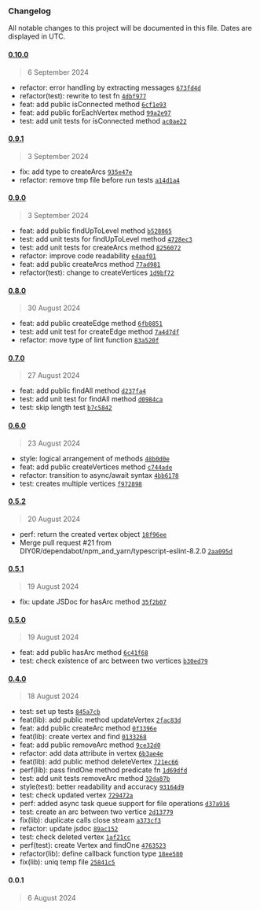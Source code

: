 ### Changelog

All notable changes to this project will be documented in this file. Dates are displayed in UTC.

#### [0.10.0](https://github.com/DIY0R/file-graph/compare/0.9.1...0.10.0)

> 6 September 2024

- refactor: error handling by extracting messages [`673fd4d`](https://github.com/DIY0R/file-graph/commit/673fd4d368d467aa6c95398dc4c2e895227d8948)
- refactor(test): rewrite to test fn [`4dbf977`](https://github.com/DIY0R/file-graph/commit/4dbf977eb51eacfa1b49b55307e1b9ae7f4d9d93)
- feat: add public isConnected method [`6cf1e93`](https://github.com/DIY0R/file-graph/commit/6cf1e936f59b31a93188825fd4c42d45656942d1)
- feat: add public forEachVertex method [`99a2e97`](https://github.com/DIY0R/file-graph/commit/99a2e97260812254fade68fb47799b17b64795d0)
- test: add unit tests for isConnected  method [`ac0ae22`](https://github.com/DIY0R/file-graph/commit/ac0ae229b6a3e7f075a8bca513ec87eb817c09eb)

#### [0.9.1](https://github.com/DIY0R/file-graph/compare/0.9.0...0.9.1)

> 3 September 2024

- fix: add type to createArcs [`935e47e`](https://github.com/DIY0R/file-graph/commit/935e47ef91859c727999629d4d18092dd67cb307)
- refactor: remove tmp file before run tests [`a14d1a4`](https://github.com/DIY0R/file-graph/commit/a14d1a46266e302e299b4f2c76566949073570be)

#### [0.9.0](https://github.com/DIY0R/file-graph/compare/0.8.0...0.9.0)

> 3 September 2024

- feat: add public findUpToLevel method [`b528065`](https://github.com/DIY0R/file-graph/commit/b528065ffb083961104408d627be3fc6d5b42069)
- test: add unit tests for findUpToLevel method [`4728ec3`](https://github.com/DIY0R/file-graph/commit/4728ec32f3a44944178e6ee003a36d29aac66d53)
- test: add unit tests for createArcs method [`8256072`](https://github.com/DIY0R/file-graph/commit/82560727110238d975061b09f7ce8c39dcee3cbb)
- refactor: improve code readability [`e4aaf01`](https://github.com/DIY0R/file-graph/commit/e4aaf013ab02a4004f03b0a4a35f30cfa5c41c52)
- feat: add public createArcs method [`77ad981`](https://github.com/DIY0R/file-graph/commit/77ad9814dbefa4387b4349467e98f0fb224e6195)
- refactor(test): change to createVertices [`1d9bf72`](https://github.com/DIY0R/file-graph/commit/1d9bf72de19ac79b48b9f6645e937f0171eda49b)

#### [0.8.0](https://github.com/DIY0R/file-graph/compare/0.7.0...0.8.0)

> 30 August 2024

- feat: add public createEdge method [`6fb8851`](https://github.com/DIY0R/file-graph/commit/6fb88517fb392f0879e8b9fab7c13ca2cf8ad250)
- test: add unit test for createEdge method [`7a4d7df`](https://github.com/DIY0R/file-graph/commit/7a4d7df316c9be3329d337db78d575fb6c32e1e1)
- refactor: move type of lint function [`83a520f`](https://github.com/DIY0R/file-graph/commit/83a520fc282a74b57186fc4955254c644ab4e2a1)

#### [0.7.0](https://github.com/DIY0R/file-graph/compare/0.6.0...0.7.0)

> 27 August 2024

- feat: add public findAll method [`d237fa4`](https://github.com/DIY0R/file-graph/commit/d237fa4c87a2d216e7048a4a7e56898cd8e01290)
- test: add unit test for findAll method [`d0984ca`](https://github.com/DIY0R/file-graph/commit/d0984ca9b513273337522468907854c7d82cc3fc)
- test: skip length test [`b7c5842`](https://github.com/DIY0R/file-graph/commit/b7c5842e863de47443d8fcdbaf3a6259c6e56240)

#### [0.6.0](https://github.com/DIY0R/file-graph/compare/0.5.2...0.6.0)

> 23 August 2024

- style: logical arrangement of methods [`48b0d0e`](https://github.com/DIY0R/file-graph/commit/48b0d0ebb83c5e60979842efcf519b6ecd6d7eff)
- feat: add public createVertices method [`c744ade`](https://github.com/DIY0R/file-graph/commit/c744adeb7b7991231b744d1b0f10a6df3d25883a)
- refactor: transition to async/await syntax [`4bb6178`](https://github.com/DIY0R/file-graph/commit/4bb61782a0f99667fd72b0e717d601942635d835)
- test: creates multiple vertices [`f972898`](https://github.com/DIY0R/file-graph/commit/f972898eb275cb529a6f71cf43f46b3164fc482a)

#### [0.5.2](https://github.com/DIY0R/file-graph/compare/0.5.1...0.5.2)

> 20 August 2024

- perf: return the created vertex object [`18f96ee`](https://github.com/DIY0R/file-graph/commit/18f96ee8425a5184463c93de3ac95a9096e114de)
- Merge pull request #21 from DIY0R/dependabot/npm_and_yarn/typescript-eslint-8.2.0 [`2aa095d`](https://github.com/DIY0R/file-graph/commit/2aa095dda4078ff8996e7992df6666d7ce2ca45a)

#### [0.5.1](https://github.com/DIY0R/file-graph/compare/0.5.0...0.5.1)

> 19 August 2024

- fix: update JSDoc for hasArc method [`35f2b07`](https://github.com/DIY0R/file-graph/commit/35f2b07205cdc2421a5d8e36e0a8d285fcdad21d)

#### [0.5.0](https://github.com/DIY0R/file-graph/compare/0.4.0...0.5.0)

> 19 August 2024

- feat: add public hasArc method [`6c41f68`](https://github.com/DIY0R/file-graph/commit/6c41f68305fe24aac87a4ea6789392a530b598b9)
- test: check existence of arc between two vertices [`b30ed79`](https://github.com/DIY0R/file-graph/commit/b30ed799b39b5db9ae75576518adebb64c458e15)

#### [0.4.0](https://github.com/DIY0R/file-graph/compare/0.0.1...0.4.0)

> 18 August 2024

- test: set up tests [`845a7cb`](https://github.com/DIY0R/file-graph/commit/845a7cb3b6cc7aafeba1ab1da5e19df92ccb1e97)
- feat(lib): add public method updateVertex [`2fac83d`](https://github.com/DIY0R/file-graph/commit/2fac83dd7aff0b09bf022896a7663c03eb345bd3)
- feat: add public createArc method [`0f3396e`](https://github.com/DIY0R/file-graph/commit/0f3396e1d11e8912f2ccf269914217058809d0b5)
- feat(lib): create vertex and find [`0133268`](https://github.com/DIY0R/file-graph/commit/0133268bf94f469bea87960dc27c0fcb7af94ee6)
- feat: add public removeArc method [`9ce32d0`](https://github.com/DIY0R/file-graph/commit/9ce32d0c93b244d557c93a05e6110865b7e670d6)
- refactor: add data attribute in vertex [`6b3ae4e`](https://github.com/DIY0R/file-graph/commit/6b3ae4e163862f9e61a51a4c6daaf8527404cfd9)
- feat(lib): add public method deleteVertex [`721ec66`](https://github.com/DIY0R/file-graph/commit/721ec6606cd3cc2c9dc9a801ecb449dd634c356e)
- perf(lib): pass findOne method predicate fn [`1d69dfd`](https://github.com/DIY0R/file-graph/commit/1d69dfddfbd7120de822d42364e300db9f331387)
- test: add unit tests removeArc method [`32da87b`](https://github.com/DIY0R/file-graph/commit/32da87b345f6ccb11eac0174239315dd25071b5a)
- style(test):  better readability and accuracy [`93164d9`](https://github.com/DIY0R/file-graph/commit/93164d9fd1de2929a7054e37d33337c39c182093)
- test: check updated vertex [`729472a`](https://github.com/DIY0R/file-graph/commit/729472ace5f71d3004d11f8af86d0b41a900362c)
- perf: added async task queue support for file operations [`d37a916`](https://github.com/DIY0R/file-graph/commit/d37a916c4528340d00ad41c04980a100f15c54f4)
- test: create an arc between two vertice [`2d13779`](https://github.com/DIY0R/file-graph/commit/2d137795dd0d8f2e47169439bac86b65270c6287)
- fix(lib): duplicate calls close stream [`a373cf3`](https://github.com/DIY0R/file-graph/commit/a373cf3f9829b356d66213c598836c53c50443c8)
- refactor: update jsdoc [`89ac152`](https://github.com/DIY0R/file-graph/commit/89ac152744b2e2eb7eb03177b3623740991d3496)
- test: check deleted vertex [`1af21cc`](https://github.com/DIY0R/file-graph/commit/1af21cc40df565f2a7681d59a1140846bd084582)
- perf(test): create Vertex and findOne [`4763523`](https://github.com/DIY0R/file-graph/commit/476352396eaafba5b5c0d2e79ab253650f85ba5d)
- refactor(lib): define callback function type [`18ee580`](https://github.com/DIY0R/file-graph/commit/18ee5802143e56254a4d7b495e9418c1d41facec)
- fix(lib): uniq temp file [`25841c5`](https://github.com/DIY0R/file-graph/commit/25841c5ac8b3fbf62e54d762003301276240a0af)

#### 0.0.1

> 6 August 2024
